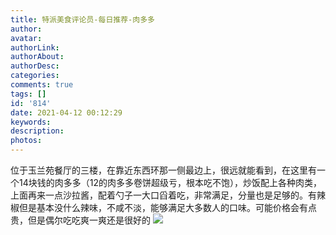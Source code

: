 ```yaml
---
title: 特派美食评论员-每日推荐-肉多多
author: 
avatar: 
authorLink: 
authorAbout: 
authorDesc: 
categories: 
comments: true
tags: []
id: '814'
date: 2021-04-12 00:12:29
keywords:
description:
photos:
---
```


位于玉兰苑餐厅的三楼，在靠近东西环那一侧最边上，很远就能看到，在这里有一个14块钱的肉多多（12的肉多多卷饼超级亏，根本吃不饱），炒饭配上各种肉类，上面再来一点沙拉酱，配着勺子一大口舀着吃，非常满足，分量也是足够的。有辣椒但是基本没什么辣味，不咸不淡，能够满足大多数人的口味。可能价格会有点贵，但是偶尔吃吃爽一爽还是很好的 ![](https://www.aiupc.xyz/wp-content/uploads/2021/04/QQ图片20210412000701-rotated-e1618157257134.jpg)